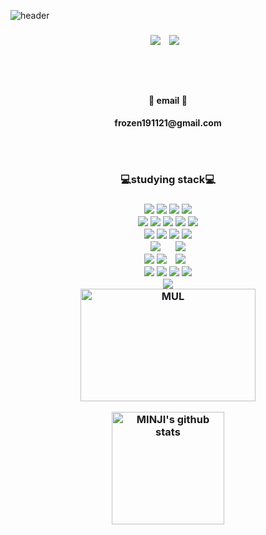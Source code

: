 
![header](https://capsule-render.vercel.app/api?type=waving&color=0:8C8CFF,100:FF6E6E&height=250&text=Welcom&fontAlignY=35&fontSize=80&desc=minji's%20github%20proflie&descSize=30&descAlignY=55)
<h3 align="center"><a href="https://hits.seeyoufarm.com"><img src="https://hits.seeyoufarm.com/api/count/incr/badge.svg?url=https%3A%2F%2Fgithub.com%2Fmjkim05%2Fmjkim05&count_bg=%23A2BEFF&title_bg=%23F5C5C5&icon=&icon_color=%234B2D2D&title=hits&edge_flat=false"/></a>
  <a href="https://www.instagram.com/_nninz2/">     
    <img 
        src="http://img.shields.io/badge/-Instagram-ffb6c1?style=flat&logo=Instagram&link=https://www.instagram.com/_ninnz2/"
        style="height : auto; margin-left : 10px; margin-right : 10px;"/>
</a>

  
  <br/> <br/> 
<h4 align="center"> 💌 email 💌 
<h4 align="center"> frozen191121@gmail.com 

  <br/> <br/>  
  
<h3 align="center">💻studying stack💻</h3>
<h3 align="center">
<img src="https://img.shields.io/badge/Java-007396?style=for-the-badge&logo=java&logoColor=white">
<img src="https://img.shields.io/badge/C-A8B9CC?style=for-the-badge&logo=c&logoColor=white">
<img src="https://img.shields.io/badge/C++-00599C?style=for-the-badge&logo=cplusplus&logoColor=white">
<img src="https://img.shields.io/badge/C-512BD4?style=for-the-badge&logo=csharp&logoColor=white">
<br>
<img src="https://img.shields.io/badge/JavaScript-F7DF1E?style=for-the-badge&logo=javascript&logoColor=white">
<img src="https://img.shields.io/badge/Html5-E34F26?style=for-the-badge&logo=html5&logoColor=white">
<img src="https://img.shields.io/badge/Css3-1572B6?style=for-the-badge&logo=css3&logoColor=white">
<img src="https://img.shields.io/badge/Jquery-0769AD?style=for-the-badge&logo=jquery&logoColor=white">
<img src="https://img.shields.io/badge/Json-000000?style=for-the-badge&logo=json&logoColor=white">
<br>
<img src="https://img.shields.io/badge/Oracle-F80000?style=for-the-badge&logo=oracle&logoColor=white">
<img src="https://img.shields.io/badge/Mysql-4479A1?style=for-the-badge&logo=mysql&logoColor=white">
<img src="https://img.shields.io/badge/Git-F05032?style=for-the-badge&logo=git&logoColor=white">
<img src="https://img.shields.io/badge/Github-181717?style=for-the-badge&logo=github&logoColor=white">
<br>
<img src="https://img.shields.io/badge/Spring-6DB33F?style=for-the-badge&logo=spring&logoColor=white" style="height : auto; margin-left : 10px; margin-right : 10px;">
<img src="https://img.shields.io/badge/Bootstrap-7952B3?style=for-the-badge&logo=bootstrap&logoColor=white" style="height : auto; margin-left : 10px; margin-right : 10px;">
<br>
<img src="https://img.shields.io/badge/Tomcat-F8DC75?style=for-the-badge&logo=apachetomcat&logoColor=black">
<img src="https://img.shields.io/badge/linux-FCC624?style=for-the-badge&logo=linux&logoColor=black">
<img src="https://img.shields.io/badge/Amazon AWS-232F3E?style=for-the-badge&logo=amazonaws&logoColor=white" style="height : auto; margin-left : 10px; margin-right : 10px;">
<br>
<img src="https://img.shields.io/badge/Eclipseide-2C2255?style=for-the-badge&logo=eclipseide&logoColor=white">
<img src="https://img.shields.io/badge/androidstudio-3DDC84?style=for-the-badge&logo=androidstudio&logoColor=white" >
<img src="https://img.shields.io/badge/Unity-FFFFFF?style=for-the-badge&logo=unity&logoColor=black" >
<img src="https://img.shields.io/badge/visualstudio-5C2D91?style=for-the-badge&logo=visualstudio&logoColor=white" >
<br>
<img src="https://img.shields.io/badge/dji-000000?style=for-the-badge&logo=dji&logoColor=white" >



  
  <div key="3">
    <img src=https://github-readme-stats.vercel.app/api/top-langs/?username=mjkim05&layout=compact&theme=radical width="280" height=180 alt="MUL" />
  </div>
  
</div>
  
<a href="https://github.com/mjkim05"><img align="center" style="height:180px" src="https://github-readme-stats.vercel.app/api?username=mjkim05&show_icons=true&include_all_commits=true&theme=nord&hide_border=true" alt="MINJI's github stats" /></a>

<!--
**mjkim05/mjkim05** is a ✨ _special_ ✨ repository because its `README.md` (this file) appears on your GitHub profile.

Here are some ideas to get you started:

- 🔭 I’m currently working on ...
- 🌱 I’m currently learning ...
- 👯 I’m looking to collaborate on ...
- 🤔 I’m looking for help with ...
- 💬 Ask me about ...
- 📫 How to reach me: ...
- 😄 Pronouns: ...
- ⚡ Fun fact: ...
-->
